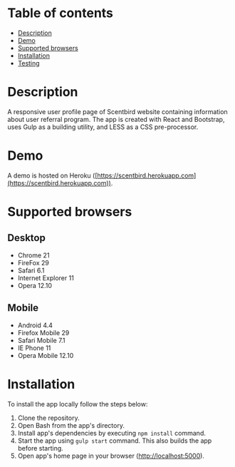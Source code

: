 # Table of contents
* [Description](#description)
* [Demo](#demo)
* [Supported browsers](#supported-browsers)
* [Installation](#installation)
* [Testing](#testing)

# Description
A responsive user profile page of Scentbird website containing information about user referral program.
The app is created with React and Bootstrap, uses Gulp as a building utility, and LESS as a CSS pre-processor.

# Demo
A demo is hosted on Heroku ([https://scentbird.herokuapp.com](https://scentbird.herokuapp.com)).

# Supported browsers

## Desktop
* Chrome 21
* FireFox 29
* Safari 6.1
* Internet Explorer 11
* Opera 12.10

## Mobile
* Android 4.4
* Firefox Mobile 29
* Safari Mobile 7.1
* IE Phone 11
* Opera Mobile 12.10

# Installation
To install the app locally follow the steps below:

1. Clone the repository.
2. Open Bash from the app's directory.
3. Install app's dependencies by executing `npm install` command.
4. Start the app using `gulp start` command. This also builds the app before starting.
5. Open app's home page in your browser ([http://localhost:5000](http://localhost:5000)).
